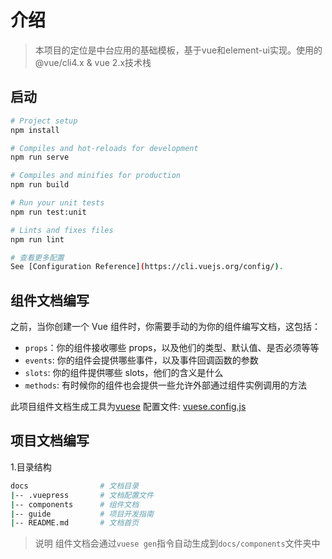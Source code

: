 # 介绍

> 本项目的定位是中台应用的基础模板，基于vue和element-ui实现。使用的@vue/cli4.x & vue 2.x技术栈

## 启动
```bash
# Project setup
npm install

# Compiles and hot-reloads for development
npm run serve

# Compiles and minifies for production
npm run build

# Run your unit tests
npm run test:unit

# Lints and fixes files
npm run lint

# 查看更多配置
See [Configuration Reference](https://cli.vuejs.org/config/).
```

## 组件文档编写

之前，当你创建一个 Vue 组件时，你需要手动的为你的组件编写文档，这包括：

* `props`：你的组件接收哪些 props，以及他们的类型、默认值、是否必须等等
* `events`: 你的组件会提供哪些事件，以及事件回调函数的参数
* `slots`: 你的组件提供哪些 slots，他们的含义是什么
* `methods`: 有时候你的组件也会提供一些允许外部通过组件实例调用的方法

此项目组件文档生成工具为[vuese](https://vuese.org/zh/cli)
配置文件: [vuese.config.js](./vuese.config.js)

## 项目文档编写

1.目录结构
```bash
docs                # 文档目录
|-- .vuepress       # 文档配置文件
|-- components      # 组件文档
|-- guide           # 项目开发指南
|-- README.md       # 文档首页
```

> 说明
组件文档会通过`vuese gen`指令自动生成到`docs/components`文件夹中
